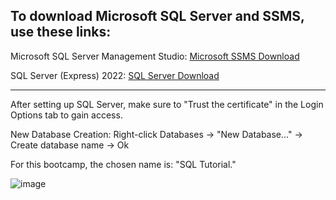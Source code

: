 ## To download Microsoft SQL Server and SSMS, use these links:

Microsoft SQL Server Management Studio: [Microsoft SSMS Download](https://learn.microsoft.com/en-us/sql/ssms/download-sql-server-management-studio-ssms?view=sql-server-ver16)

SQL Server (Express) 2022: [SQL Server Download](https://www.microsoft.com/en-us/sql-server/sql-server-downloads)

***

After setting up SQL Server, make sure to "Trust the certificate" in the Login Options tab to gain access.

New Database Creation: Right-click Databases -> "New Database..." -> Create database name -> Ok

For this bootcamp, the chosen name is: "SQL Tutorial."

![image](https://github.com/Liss4rd/DataAnalystBootcamp/assets/66858250/17d9ab48-ef22-498f-8b4d-e51df694d174)


